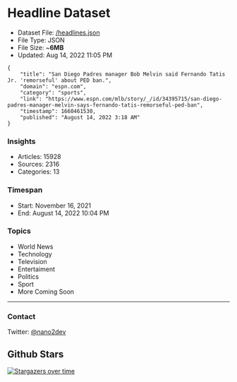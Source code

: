 # Headline Dataset

- Dataset File: [/headlines.json](https://raw.githubusercontent.com/fwd/news/master/headlines.json) 
- File Type: JSON
- File Size: ~**6MB**
- Updated: Aug 14, 2022 11:05 PM

```
{
    "title": "San Diego Padres manager Bob Melvin said Fernando Tatis Jr. 'remorseful' about PED ban.",
    "domain": "espn.com",
    "category": "sports",
    "link": "https://www.espn.com/mlb/story/_/id/34395715/san-diego-padres-manager-melvin-says-fernando-tatis-remorseful-ped-ban",
    "timestamp": 1660461530,
    "published": "August 14, 2022 3:18 AM"
}
```

### Insights

- Articles: 15928
- Sources: 2316
- Categories: 13

### Timespan

- Start: November 16, 2021
- End: August 14, 2022 10:04 PM

### Topics

- World News
- Technology
- Television
- Entertaiment
- Politics
- Sport
- More Coming Soon

---

### Contact 

Twitter: [@nano2dev](https://twitter.com/nano2dev)

## Github Stars

[![Stargazers over time](https://starchart.cc/fwd/news.svg)](https://starchart.cc/fwd/news)
	